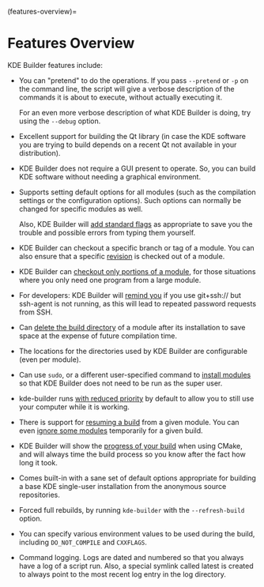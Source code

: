 (features-overview)=
# Features Overview

KDE Builder features include:

- You can "pretend" to do the operations. If you pass `--pretend` or
  `-p` on the command line, the script will give a verbose description
  of the commands it is about to execute, without actually executing it.

  For an even more verbose description of what KDE Builder is doing,
  try using the `--debug` option.

- Excellent support for building the Qt library (in case the KDE
  software you are trying to build depends on a recent Qt not available
  in your distribution).

- KDE Builder does not require a GUI present to operate. So, you can
  build KDE software without needing a graphical environment.

- Supports setting default options for all modules (such as the
  compilation settings or the configuration options). Such options can
  normally be changed for specific modules as well.

  Also, KDE Builder will [add standard flags](#kde-builder-std-flags)
  as appropriate to save you the trouble and possible errors from typing
  them yourself.

- KDE Builder can checkout a specific branch or tag
  of a module. You can also ensure that a specific
  [revision](#conf-revision) is checked out of a module.

- KDE Builder can [checkout only portions of a
  module](#partial-builds), for those situations where you only need one
  program from a large module.

- For developers: KDE Builder will [remind you](#ssh-agent-reminder) if
  you use git+ssh:// but ssh-agent is not running, as this will lead to
  repeated password requests from SSH.

- Can [delete the build directory](#deleting-build-dir) of a module
  after its installation to save space at the expense of future
  compilation time.

- The locations for the directories used by KDE Builder are
  configurable (even per module).

- Can use `sudo`, or a different user-specified command to [install
  modules](#root-installation) so that KDE Builder does not need to be
  run as the super user.

- kde-builder runs [with reduced priority](#build-priority) by default
  to allow you to still use your computer while it is working.

- There is support for [resuming a build](#resuming) from a given
  module. You can even [ignore some modules](#ignoring-modules)
  temporarily for a given build.

- KDE Builder will show the [progress of your build](#build-progress)
  when using CMake, and will always time the build process so you know
  after the fact how long it took.

- Comes built-in with a sane set of default options appropriate for
  building a base KDE single-user installation from the anonymous source
  repositories.

- Forced full rebuilds, by running `kde-builder` with the
  `--refresh-build` option.

- You can specify various environment values to be used during the
  build, including `DO_NOT_COMPILE` and `CXXFLAGS`.

- Command logging. Logs are dated and numbered so that you always have a
  log of a script run. Also, a special symlink called latest is created
  to always point to the most recent log entry in the log directory.
